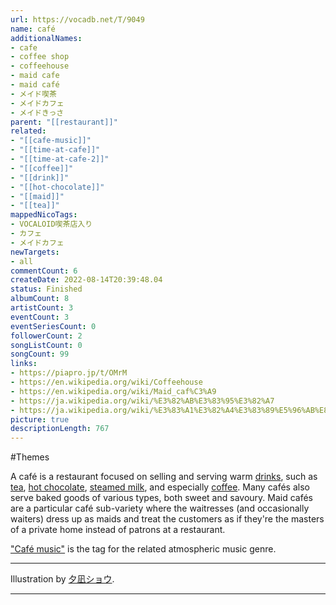 ```yaml
---
url: https://vocadb.net/T/9049
name: café
additionalNames: 
- cafe
- coffee shop
- coffeehouse
- maid cafe
- maid café
- メイド喫茶
- メイドカフェ
- メイドきっさ
parent: "[[restaurant]]"
related:
- "[[cafe-music]]"
- "[[time-at-cafe]]"
- "[[time-at-cafe-2]]"
- "[[coffee]]"
- "[[drink]]"
- "[[hot-chocolate]]"
- "[[maid]]"
- "[[tea]]"
mappedNicoTags:
- VOCALOID喫茶店入り
- カフェ
- メイドカフェ
newTargets:
- all
commentCount: 6
createDate: 2022-08-14T20:39:48.04
status: Finished
albumCount: 8
artistCount: 3
eventCount: 3
eventSeriesCount: 0
followerCount: 2
songListCount: 0
songCount: 99
links: 
- https://piapro.jp/t/OMrM
- https://en.wikipedia.org/wiki/Coffeehouse
- https://en.wikipedia.org/wiki/Maid_caf%C3%A9
- https://ja.wikipedia.org/wiki/%E3%82%AB%E3%83%95%E3%82%A7
- https://ja.wikipedia.org/wiki/%E3%83%A1%E3%82%A4%E3%83%89%E5%96%AB%E8%8C%B6
picture: true
descriptionLength: 767
---
```


#Themes

A café is a restaurant focused on selling and serving warm [drinks](https://vocadb.net/T/6899/drink), such as [tea](https://vocadb.net/T/6548/tea), [hot chocolate](https://vocadb.net/T/8401/hot-chocolate), [steamed milk](https://vocadb.net/T/6900/milk), and especially [coffee](https://vocadb.net/T/6194/coffee). Many cafés also serve baked goods of various types, both sweet and savoury. Maid cafés are a particular café sub-variety where the waitresses (and occasionally waiters) dress up as maids and treat the customers as if they're the masters of a private home instead of patrons at a restaurant.

["Café music"](https://vocadb.net/T/1631/cafe-music) is the tag for the related atmospheric music genre.

---
Illustration by [夕凪ショウ](https://vocadb.net/Ar/5201).

---

